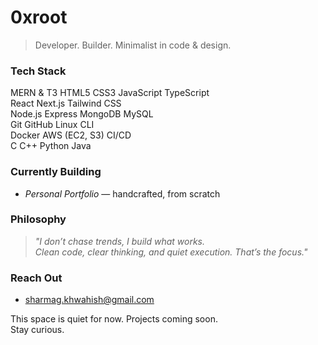 # 0xroot
> Developer. Builder. Minimalist in code & design.

### Tech Stack
MERN & T3
HTML5 CSS3 JavaScript TypeScript  
React Next.js Tailwind CSS  
Node.js Express MongoDB MySQL  
Git GitHub Linux CLI  
Docker AWS (EC2, S3) CI/CD  
C C++ Python Java

### Currently Building
- *Personal Portfolio* — handcrafted, from scratch  

### Philosophy
> *"I don’t chase trends, I build what works.  
> Clean code, clear thinking, and quiet execution. That’s the focus."*

### Reach Out
- sharmag.khwahish@gmail.com

This space is quiet for now. Projects coming soon.  
Stay curious.
